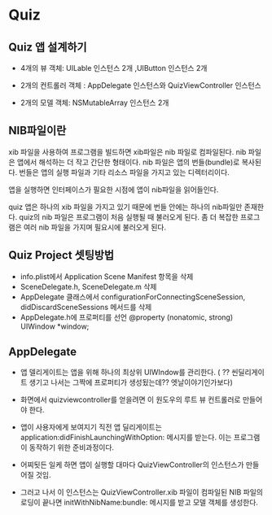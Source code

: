 #  Quiz

## Quiz 앱 설계하기
 
- 4개의 뷰 객체: UILable 인스턴스 2개 ,UIButton 인스턴스 2개
 
- 2개의 컨트롤러 객체 : AppDelegate 인스턴스와 QuizViewController 인스턴스
 
- 2개의 모델 객체:  NSMutableArray 인스턴스 2개 

## NIB파일이란 
xib 파일을 사용하여 프로그램을 빌드하면 xib파일은 nib 파일로 컴파일된다.
nib 파일은 앱에서 해석하는 더 작고 간단한 형태이다.
nib 파일은 앱의 번들(bundle)로 복사된다.
번들은 앱의 실행 파일과 기타 리소스 파일을 가지고 있는 디렉터리이다. 

앱을 실행하면 인터페이스가 필요한 시점에 앱이 nib파일을 읽어들인다. 

quiz 앱은 하나의 xib 파일을 가지고 있기 때문에 번들 안에는 하나의 nib파일만 존재한다.
quiz의 nib 파일은 프로그램이 처음 실행될 때 불러오게 된다.
좀 더 복잡한 프로그램은 여러 nib 파일을 가지며 필요시에 불러오게 된다.

## Quiz Project 셋팅방법 
- info.plist에서 Application Scene Manifest 항목을 삭제
- SceneDelegate.h, SceneDelegate.m 삭제
- AppDelegate 클래스에서 configurationForConnectingSceneSession, didDiscardSceneSessions 메서드를 삭제
- AppDelegate.h에 프로퍼티를 선언 @property (nonatomic, strong) UIWindow *window;

## AppDelegate 
- 앱 델리게이트는 앱을 위해 하나의 최상위 UIWIndow를 관리한다. ( ?? 씬딜리게이트 생기고 나서는 그짝에 프로퍼티가 생성됬는데?? 엣날이야기인가보다)   
- 화면에서 quizviewcontroller를 얻을려면 이 원도우의 루트 뷰 컨트롤러로 만들어야 한다.    

- 앱이 사용자에게 보여지기 직전 앱 딜리게이트는 application:didFinishLaunchingWithOption: 메시지를 받는다. 이는 프로그램이 동작하기 위한 준비과정이다. 

- 어찌됫든 일케 하면 앱이 실행할 대마다 QuizViewController의 인스턴스가 만들어질 것임. 
- 그러고 나서 이 인스턴스는 QuizViewController.xib 파일이 컴파일된 NIB 파일의 로딩이 끝나면 initWithNibName:bundle: 메시지를 받고 모델 객체를 생성한다. 





 

